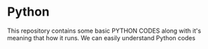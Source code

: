 # Python
This repository contains some basic PYTHON CODES along with it's meaning that how it runs.
We can easily understand Python codes
